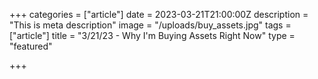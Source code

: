 +++
categories = ["article"]
date = 2023-03-21T21:00:00Z
description = "This is meta description"
image = "/uploads/buy_assets.jpg"
tags = ["article"]
title = "3/21/23 - Why I'm Buying Assets Right Now"
type = "featured"

+++
